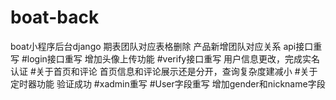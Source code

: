 # boat-back
boat小程序后台django
期表团队对应表格删除
产品新增团队对应关系
api接口重写
#login接口重写
增加头像上传功能
#verify接口重写
用户信息更改，完成实名认证
#关于首页和评论
首页信息和评论展示还是分开，查询复杂度建减小
#关于定时器功能
验证成功
#xadmin重写
#User字段重写
增加gender和nickname字段
